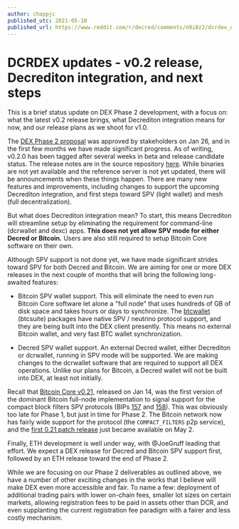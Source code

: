 ```yaml
---
author: chappjc
published_utc: 2021-05-10
published_url: https://www.reddit.com/r/decred/comments/n9i8z2/dcrdex_updates_v02_release_decrediton_integration/
---
```


# DCRDEX updates - v0.2 release, Decrediton integration, and next steps

This is a brief status update on DEX Phase 2 development, with a focus on: what the latest v0.2 release brings, what Decrediton integration means for now, and our release plans as we shoot for v1.0.

The [DEX Phase 2 proposal](https://proposals-archive.decred.org/proposals/d462ac3) was approved by stakeholders on Jan 26, and in the first few months we have made significant progress. As of writing, v0.2.0 has been tagged after several weeks in beta and release candidate status. The release notes are in the source repository [here](https://github.com/decred/dcrdex/blob/master/docs/release-notes/release-notes-0.2.0.md). While binaries are not yet available and the reference server is not yet updated, there will be announcements when these things happen. There are many new features and improvements, including changes to support the upcoming Decrediton integration, and first steps toward SPV (light wallet) and mesh (full decentralization).

But what does Decrediton integration mean? To start, this means Decrediton will streamline setup by eliminating the requirement for command-line (dcrwallet and dexc) apps. **This does not yet allow SPV mode for either Decred or Bitcoin.** Users are also still required to setup Bitcoin Core software on their own.

Although SPV support is not done yet, we have made significant strides toward SPV for both Decred and Bitcoin. We are aiming for one or more DEX releases in the next couple of months that will bring the following long-awaited features:

- Bitcoin SPV wallet support. This will eliminate the need to even run Bitcoin Core software let alone a "full node" that uses hundreds of GB of disk space and takes hours or days to synchronize. The [btcwallet](https://github.com/btcsuite/btcwallet) (btcsuite) packages have native SPV / neutrino protocol support, and they are being built into the DEX client presently. This means no external Bitcoin wallet, and very fast BTC wallet synchronization.

- Decred SPV wallet support. An external Decred wallet, either Decrediton or dcrwallet, running in SPV mode will be supported. We are making changes to the dcrwallet software that are required to support all DEX operations. Unlike our plans for Bitcoin, a Decred wallet will not be built into DEX, at least not initially.

Recall that [Bitcoin Core v0.21](https://bitcoincore.org/en/2021/01/14/release-0.21.0/), released on Jan 14, was the first version of the dominant Bitcoin full-node implementation to signal support for the compact block filters SPV protocols (BIPs [157](https://github.com/bitcoin/bips/blob/master/bip-0157.mediawiki) and [158](https://github.com/bitcoin/bips/blob/master/bip-0158.mediawiki)). This was obviously too late for Phase 1, but just in time for Phase 2. The Bitcoin network now has fairly wide support for the protocol (the `COMPACT_FILTERS` p2p service), and the [first 0.21 patch release](https://bitcoincore.org/en/2021/05/01/release-0.21.1/) just became available on May 2.

Finally, ETH development is well under way, with @JoeGruff leading that effort. We expect a DEX release for Decred and Bitcoin SPV support first, followed by an ETH release toward the end of Phase 2.

While we are focusing on our Phase 2 deliverables as outlined above, we have a number of other exciting changes in the works that I believe will make DEX even more accessible and fair. To name a few: deployment of additional trading pairs with lower on-chain fees, smaller lot sizes on certain markets, allowing registration fees to be paid in assets other than DCR, and even supplanting the current registration fee paradigm with a fairer and less costly mechanism.
